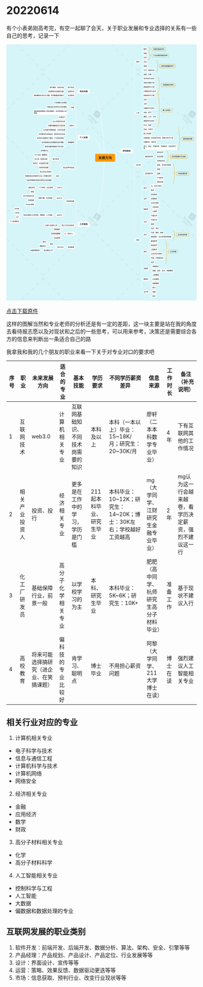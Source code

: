 # 20220614

有个小表弟刚高考完，有空一起聊了会天，关于职业发展和专业选择的关系有一些自己的思考，记录一下

![图解](../.vuepress/public/img/choose.png)

[点击下载原件](https://0227vera.github.io/resources/choose.xmind)

这样的图解当然和专业老师的分析还是有一定的差距，这一块主要是站在我的角度去看待报志愿以及对现状和之后的一些思考，可以用来参考，决策还是需要综合各方的信息来判断出一条适合自己的路

我拿我和我的几个朋友的职业来看一下关于对专业对口的要求吧

| 序号 | 职业 | 未来发展方向 | 适合的专业 | 基本技能 | 学历要求 | 不同学历薪资差异 | 信息来源 | 工作时长 | 备注（补充说明） |
| - | ----- | -------- | ------- | ------- | ------- | ------- | ------- | ------- |  ------- |
| 1 | 互联网技术 | web3.0 | 计算机相关专业 | 互联网基础知识、不同技术岗需要的知识 | 本科及以上 | 本科（一本以上）毕业：15~18K/月；研究生：20~30K/月 | 廖轩（二本本科数学专业毕业） | 4年 | 下有互联网其他的工作情况 |
| 2 | 相关产业投资人 | 投资、投行 | 经济相关专业 | 更多是在工作中的学习，学历是门槛 | 211起本科毕业、研究生毕业 |本科毕业：10~12K；研究生：14~20K；博士：30K左右；学校越好工资越高 | mg（大学同学、江财研究生金融专业毕业） | 2年 | mg认为这一行会越来越卷，看学历决定薪资，强烈不建议这一行 |
| 3 | 化工厂研发员 | 基础保障行业，前景一般 | 高分子化学相关专业 | 以学校学习的为主 | 本科、研究生毕业 | 本科毕业：5K~6K；研究生：10K+ | 肥肥（高中同学、杭师研究生高分子材料毕业） | 准备工作 | 基于现状不建议入行 |
| 4 | 高校教育 | 将来可能选择搞研究（进企业、在笑搞课题） | 偏科技的专业比较好 | 肯学习、聪明点 | 博士毕业 | 不用担心薪资问题 | 阿黎（大学同学、211大学博士在读） | 博士在读 | 强烈建议人工智能相关专业 |

## 相关行业对应的专业

1. 计算机相关专业

* 电子科学与技术
* 信息与通信工程
* 计算机科学与技术
* 计算机网络
* 网络安全

2. 经济相关专业

* 金融
* 应用经济
* 数学
* 财政

3. 高分子材料相关专业

* 化学
* 高分子材料科学

4. 人工智能相关专业

* 控制科学与工程
* 人工智能
* 大数据
* 偏数据和数据处理的专业

## 互联网发展的职业类别

1. 软件开发：前端开发、后端开发、数据分析、算法、架构、安全、引擎等等
2. 产品经理：产品规划、产品设计、产品定位、行业发展等等
3. 设计：界面设计、宣传等等
4. 运营：策略、效果反馈、数据驱动更迭等等
5. 市场：信息获取、预判行业、改变行业现状等等

